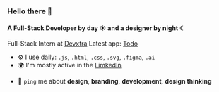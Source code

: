 ### Hello there 👋

#### A Full-Stack Developer by day ☀ and a designer by night ☾

Full-Stack Intern at [Devxtra](https://devxtra.vercel.app/)
Latest app: [Todo](https://ansabazys.github.io/todo/)<br>

- ⚙️ I use daily: `.js`, `.html`, `.css`, `.svg`, `.figma`, `.ai`
- 🌍 I'm mostly active in the [LimkedIn](https://www.linkedin.com/in/ansabazys/)<br>
<!-- - 💅 Designed: @pestphp, [NorthMeetsSouth.audio](https://www.northmeetssouth.audio), [ThenPing.me](https://thenping.me), [HappydDev.fm](https://www.happydev.fm), etc… -->
- 💬 `ping` me about **design**, **branding**, **development**, **design thinking**

